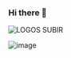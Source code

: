 ### Hi there 👋



![LOGOS SUBIR](https://github.com/MARTAMM77/MARTAMM77/assets/137658149/9b7e9471-8adb-4269-a925-869f42bd4fb8)


![image](https://github.com/MARTAMM77/MARTAMM77/assets/137658149/5aaca87e-c0b0-423c-9c5c-4b4a8248dafc)








